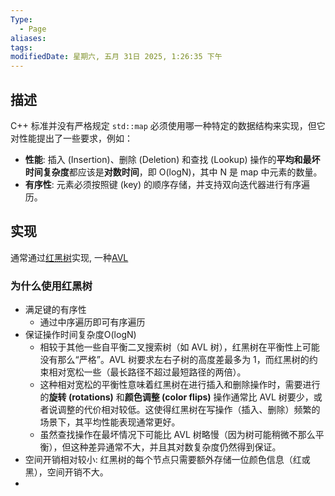 ```yaml
---
Type:
  - Page
aliases: 
tags: 
modifiedDate: 星期六, 五月 31日 2025, 1:26:35 下午
---
```


## 描述

C++ 标准并没有严格规定 `std::map` 必须使用哪一种特定的数据结构来实现，但它对性能提出了一些要求，例如：

- **性能**: 插入 (Insertion)、删除 (Deletion) 和查找 (Lookup) 操作的**平均和最坏时间复杂度**都应该是**对数时间**，即 O(logN)，其中 N 是 map 中元素的数量。
- **有序性**: 元素必须按照键 (key) 的顺序存储，并支持双向迭代器进行有序遍历。

## 实现

通常通过[红黑树](红黑树.md)实现, 一种[AVL](AVL.md)

### 为什么使用红黑树

- 满足键的有序性
    - 通过中序遍历即可有序遍历
- 保证操作时间复杂度O(logN)
    - 相较于其他一些自平衡二叉搜索树（如 AVL 树），红黑树在平衡性上可能没有那么“严格”。AVL 树要求左右子树的高度差最多为 1，而红黑树的约束相对宽松一些（最长路径不超过最短路径的两倍）。
    - 这种相对宽松的平衡性意味着红黑树在进行插入和删除操作时，需要进行的**旋转 (rotations)** 和**颜色调整 (color flips)** 操作通常比 AVL 树要少，或者说调整的代价相对较低。这使得红黑树在写操作（插入、删除）频繁的场景下，其平均性能表现通常更好。
    - 虽然查找操作在最坏情况下可能比 AVL 树略慢（因为树可能稍微不那么平衡），但这种差异通常不大，并且其对数复杂度仍然得到保证。
- 空间开销相对较小: 红黑树的每个节点只需要额外存储一位颜色信息（红或黑），空间开销不大。
- 
